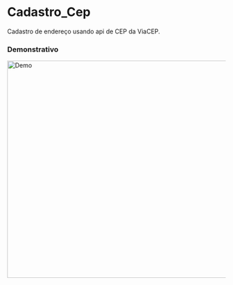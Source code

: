 # Cadastro_Cep
 Cadastro de endereço usando api de CEP da ViaCEP.

### Demonstrativo

<div>
    <img align="center" alt="Demo" height="500" width="800"  src="https://i.imgur.com/frX8PPN.gif">
</div>

